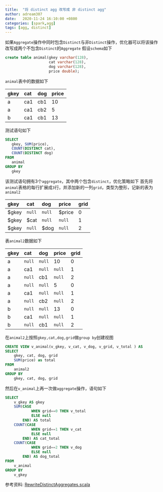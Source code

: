 ```yaml
---
title:  "将 distinct agg 改写成 非 distinct agg"
author: adream307
date:   2020-11-24 16:10:00 +0800
categories: [spark,agg]
tags: [agg, distinct]
---
```


如果`Aggregate`操作中同时包含`Distinct`与非`Distinct`操作，优化器可以将该操作改写成两个不包含`Distinct`的`Aggregate`
假设`schema`如下
```sql
create table animal(gkey varchar(128), 
                    cat varchar(128), 
                    dog varchar(128), 
                    price double);
```
`animal`表中的数据如下

| gkey | cat | dog | price |
|:-----|:----|:----|:------|
| a    | ca1 | cb1 | 10    |
| a    | ca1 | cb2 | 5     |
| b    | ca1 | cb1 | 13    |

 测试语句如下
 ```sql
SELECT 
	gkey, SUM(price), 
	COUNT(DISTINCT cat),
	COUNT(DISTINCT dog)
FROM 
	animal
GROUP BY
	gkey
 ```
该测试语句拥有3个`aggregate`，其中两个包含`distinct`，优化策略如下
首先将`animal`表格的每行扩展成`3`行，并添加新的一列`grid`，类型为整形，记新的表为`animal2`

|gkey | cat  | dog  | price | grid |
|:----|:-----|:-----|:------|:-----|
|$gkey|`null`|`null`|$price |0     |
|$gkey|$cat  |`null`|`null` |1     |
|$gkey|`null`|$dog  |`null` |2     |

表`animal2`数据如下

|gkey |   cat  |   dog  | price  | grid |
|:----|:-------|:-------|:-------|:-----|
|a    | `null` | `null` | 10     | 0    |
|a    | ca1    | `null` | `null` | 1    |
|a    | `null` | cb1    | `null` | 2    |
|a    | `null` | `null` | 5      | 0    |
|a    | ca1    | `null` | `null` | 1    |
|a    | `null` | cb2    | `null` | 2    |
|b    | `null` | `null` | 13     | 0    |
|b    | ca1    | `null` | `null` | 1    |
|b    | `null` | cb1 | `null`    | 2    |

在`animal2`上按照`gkey,cat,dog,grid`做`group by`创建视图
```sql
CREATE VIEW v_animal(v_gkey, v_cat, v_dog, v_grid, v_total ) AS
SELECT
	gkey, cat, dog, grid
	SUM(price) as total
FROM
	animal2
GROUP BY
	gkey, cat, dog, grid
```
然后在`v_animal`上再一次做`aggregate`操作，语句如下
```sql
SELECT
	v_gkey AS gkey
	SUM(CASE
			WHEN grid==0 THEN v_total
			ELSE null
		END) AS total
	COUNT(CASE
			WHEN grid==1 THEN v_cat
			ELSE null
		END) AS cat_total
	COUNT(CASE
			WHEN grid==2 THEN v_dog
			ELSE null
		END) AS dog_total
FROM
	v_animal
GROUP BY
	v_gkey
```
参考资料:
[RewriteDistinctAggregates.scala](https://github.com/apache/spark/blob/master/sql/catalyst/src/main/scala/org/apache/spark/sql/catalyst/optimizer/RewriteDistinctAggregates.scala)


